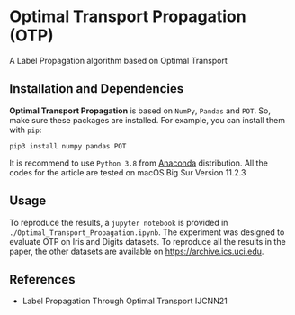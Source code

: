 # Optimal Transport Propagation (OTP)
A Label Propagation algorithm based on Optimal Transport 

## Installation and Dependencies

**Optimal Transport Propagation** is based on `NumPy`, `Pandas` and `POT`. 
So, make sure these packages are installed. For example, you can install them with `pip`:

```
pip3 install numpy pandas POT
```

It is recommend to use `Python 3.8` from [Anaconda](https://www.anaconda.com/) distribution. All the codes for the article are tested on macOS Big Sur Version 11.2.3


## Usage
To reproduce the results, a `jupyter notebook` is provided in `./Optimal_Transport_Propagation.ipynb`.
The  experiment  was  designed  to  evaluate  OTP on Iris and Digits datasets. To reproduce all the results in the paper, the other datasets are available on https://archive.ics.uci.edu.



## References
* Label Propagation Through Optimal Transport IJCNN21
